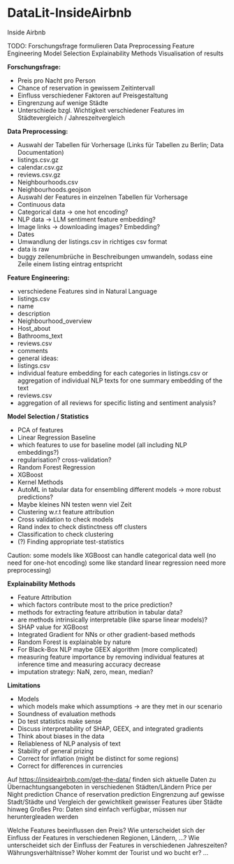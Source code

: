 # DataLit-InsideAirbnb

Inside Airbnb

TODO:
Forschungsfrage formulieren
Data Preprocessing
Feature Engineering
Model Selection
Explainability Methods
Visualisation of results


$\textbf{Forschungsfrage:}$

- Preis pro Nacht pro Person
- Chance of reservation in gewissem Zeitintervall
- Einfluss verschiedener Faktoren auf Preisgestaltung
- Eingrenzung auf wenige Städte
- Unterschiede bzgl. Wichtigkeit verschiedener Features im Städtevergleich / Jahreszeitvergleich


$\textbf{Data Preprocessing:}$
- Auswahl der Tabellen für Vorhersage (Links für Tabellen zu Berlin; Data Documentation)
- listings.csv.gz 
- calendar.csv.gz
- reviews.csv.gz
- Neighbourhoods.csv
- Neighbourhoods.geojson
- Auswahl der Features in einzelnen Tabellen für Vorhersage
- Continuous data
- Categorical data → one hot encoding?
- NLP data → LLM sentiment feature embedding?
- Image links → downloading images? Embedding?
- Dates 
- Umwandlung der listings.csv in richtiges csv format
- data is raw
- buggy zeilenumbrüche in Beschreibungen
  umwandeln, sodass eine Zeile einem listing eintrag entspricht



$\textbf{Feature Engineering:}$
- verschiedene Features sind in Natural Language
- listings.csv
- name
- description
- Neighbourhood_overview
- Host_about
- Bathrooms_text
- reviews.csv
- comments
- general ideas:
- listings.csv
- individual feature embedding for each categories in listings.csv or
  aggregation of individual NLP texts for one summary embedding of the text
- reviews.csv
- aggregation of all reviews for specific listing and sentiment analysis?


$\textbf{Model Selection / Statistics}$
- PCA of features
- Linear Regression Baseline
- which features to use for baseline model (all including NLP embeddings?)
- regularisation? cross-validation?
- Random Forest Regression
- XGBoost
- Kernel Methods
- AutoML in tabular data for ensembling different models → more robust predictions?
- Maybe kleines NN testen wenn viel Zeit
- Clustering w.r.t feature attribution
- Cross validation to check models
- Rand index to check distinctness off clusters
- Classification to check clustering
- (?) Finding appropriate test-statistics


Caution: some models like XGBoost can handle categorical data well (no need for one-hot encoding) some like standard linear regression need more preprocessing)


$\textbf{Explainability Methods}$
- Feature Attribution
- which factors contribute most to the price prediction?
- methods for extracting feature attribution in tabular data?
- are methods intrinsically interpretable (like sparse linear models)?
- SHAP value for XGBoost
- Integrated Gradient for NNs or other gradient-based methods
- Random Forest is explainable by nature
- For Black-Box NLP maybe GEEX algorithm (more complicated)
- measuring feature importance by removing individual features at inference time and measuring accuracy decrease
- imputation strategy: NaN, zero, mean, median?


$\textbf{Limitations}$
- Models
- which models make which assumptions → are they met in our scenario
- Soundness of evaluation methods
- Do test statistics make sense
- Discuss interpretability of SHAP, GEEX, and integrated gradients
- Think about biases in the data
- Reliableness of NLP analysis of text
- Stability of general prizing
- Correct for inflation (might be distinct for some regions)
- Correct for differences in currencies




Auf https://insideairbnb.com/get-the-data/ finden sich aktuelle Daten zu Übernachtungsangeboten in verschiedenen Städten/Ländern
Price per Night prediction
Chance of reservation prediction
Eingrenzung auf gewisse Stadt/Städte und Vergleich der gewichtikeit gewisser Features über Städte hinweg
Großes Pro: Daten sind einfach verfügbar, müssen nur heruntergleaden werden

Welche Features beeinflussen den Preis?
Wie unterscheidet sich der Einfluss der Features in verschiedenen Regionen, Ländern, …?
Wie unterscheidet sich der Einfluss der Features in verschiedenen Jahreszeiten?
Währungsverhältnisse? Woher kommt der Tourist und wo bucht er?
…







